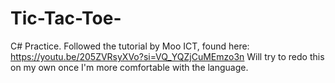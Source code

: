# Tic-Tac-Toe-
C# Practice.
Followed the tutorial by Moo ICT, found here: https://youtu.be/205ZVRsyXVo?si=VQ_YQZjCuMEmzo3n
Will try to redo this on my own once I'm more comfortable with the language.
